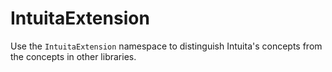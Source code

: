 # IntuitaExtension

Use the `IntuitaExtension` namespace to distinguish Intuita's concepts from the concepts in other libraries.